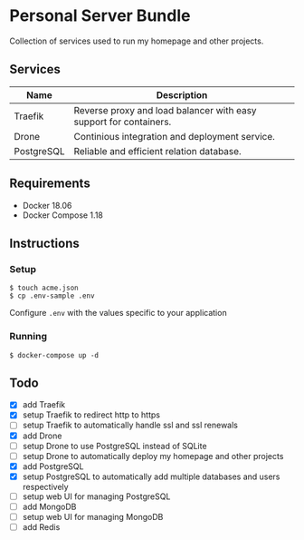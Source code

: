 # Personal Server Bundle
Collection of services used to run my homepage and other projects.

## Services
| Name | Description |
| --- | --- |
| Traefik | Reverse proxy and load balancer with easy support for containers. |
| Drone | Continious integration and deployment service. |
| PostgreSQL | Reliable and efficient relation database. |

## Requirements
* Docker 18.06
* Docker Compose 1.18

## Instructions

### Setup
```console
$ touch acme.json
$ cp .env-sample .env
```

Configure `.env` with the values specific to your application

### Running
```console
$ docker-compose up -d
```

## Todo
- [x] add Traefik
- [x] setup Traefik to redirect http to https
- [ ] setup Traefik to automatically handle ssl and ssl renewals
- [x] add Drone
- [ ] setup Drone to use PostgreSQL instead of SQLite
- [ ] setup Drone to automatically deploy my homepage and other projects
- [x] add PostgreSQL
- [x] setup PostgreSQL to automatically add multiple databases and users respectively
- [ ] setup web UI for managing PostgreSQL
- [ ] add MongoDB
- [ ] setup web UI for managing MongoDB
- [ ] add Redis
